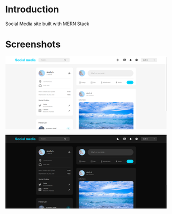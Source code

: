 # Introduction

Social Media site built with MERN Stack

# Screenshots

![Alt text](https://github.com/karan00034/mern-social/blob/main/Screenshot%202024-05-27%20232715.png)

![Alt text](https://github.com/karan00034/mern-social/blob/main/Screenshot%202024-05-27%20232755.png)

